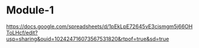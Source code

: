 # Module-1
https://docs.google.com/spreadsheets/d/1pEkLpE72645vE3cismgm5j66OHToLHcf/edit?usp=sharing&ouid=102424716073567531820&rtpof=true&sd=true

